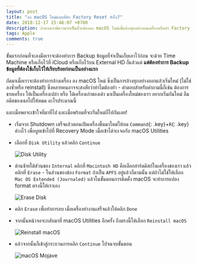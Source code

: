 ```yaml
---
layout: post
title: "ลง macOS ใหม่แบบที่ทำ Factory Reset ยังไง?"
date: 2018-12-17 15:46:07 +0700
description: ถ้าหากเรามีความจำเป็นที่จะต้องลง macOS ใหม่เพื่อล้างทุกอย่างบนเครื่องหรือทำ Factory Reset จะต้องทำยังไง?
tags: Apple
comments: true
---
```

ขั้นแรกก่อนที่จะลงมือเราจะต้องทำการ Backup ข้อมูลที่จำเป็นเก็บเอาไว้ก่อน จะด้วย Time Machine หรือเก็บไว้ที่ iCloud หรือเก็บไว้บน External HD ก็แล้วแต่ **แต่ต้องทำการ Backup ข้อมูลที่ต้องใช้เก็บไว้ให้เรียบร้อยก่อนเป็นอย่างแรก**

ถัดมาเมื่อเราจะต้องทำการล้างเครื่อง ลง macOS ใหม่ ซึ่งเป็นการล้างทุกอย่างออกแล้วเริ่มใหม่ (ไม่ใช่ลงซ้ำหรือ reinstall) ซึ่งหลายคนอาจจะสงสัยว่าทำไมต้องทำ - คำตอบสำหรับคำถามนี้ก็เช่น ต้องการขายเครื่อง ให้เป็นเครื่องเปล่า หรือ ได้เครื่องเก่าของเค้า มาเป็นเครื่องใหม่ของเรา อยากเริ่มกันใหม่ ลืมอดีตของเธอไปให้หมด อะไรประมาณนี้

และเมื่อพอจะเข้าใจที่มาที่ไป และเมื่อพร้อมที่จะเริ่มใหม่ก็ไปกันเลย!

- เริ่มจาก Shutdown เสร็จแล้วตอนเปิดเครื่องขึ้นมาใหม่ให้กด `Command`{: .key}+`R`{: .key} ค้างไว้ เพื่อบูทเข้าไปที่ Recovery Mode เมื่อเข้าได้จะเจอกับ macOS Utilities

- เลือกที่ `Disk Utility` แล้วคลิก `Continue`

  ![Disk Utility](https://res.cloudinary.com/sdees-reallife/image/upload/c_scale,w_600/v1546423925/IMG_20190102_170612732.jpg)

- ด้านซ้ายใต้ส่วนของ `Internal` คลิกที่ `Macintosh HD` คือเลือกฮาร์ดดิสก์ในเครื่องของเรา แล้วคลิกที่ `Erase` - ในส่วนของช่อง `Format` ถ้าเป็น `APFS` อยู่แล้วก็ตามนั้น แต่ถ้าไม่ใช่ให้เลือก `Mac OS Extended (Journaled)` แล้วในขั้นตอนการติดตั้ง macOS จะทำการแปลง format ตรงนี้ให้เราเอง

  ![Erase Disk](https://res.cloudinary.com/sdees-reallife/image/upload/c_scale,w_600/v1546423914/IMG_20190102_170639974.jpg)

- คลิก `Erase` เพื่อทำการลบ เมื่อเครื่องทำงานเสร็จแล้วให้คลิก `Done`

- จากนั้นหน้าจอจะกลับมาที่ macOS Utilities อีกครั้ง ถึงตรงนี้ให้เลือก `Reinstall macOS`

  ![Reinstall macOS](https://res.cloudinary.com/sdees-reallife/image/upload/c_scale,w_600/v1546423900/IMG_20190102_170704268.jpg)

- แล้วจากนั้นก็เข้าสู่กระบวนการคลิก `Continue` ไปจนจบขั้นตอน

  ![macOS Mojave](https://res.cloudinary.com/sdees-reallife/image/upload/c_scale,w_600/v1546423887/IMG_20190102_170727363.jpg)
